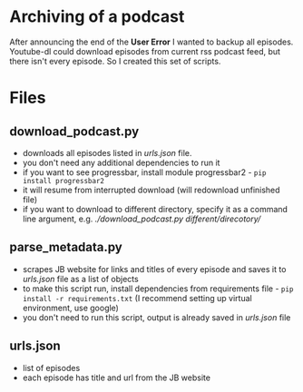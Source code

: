 # Archiving of a podcast

After announcing the end of the **User Error** I wanted to backup all episodes. Youtube-dl could download episodes from current rss podcast feed, but there isn't every episode. So I created this set of scripts.

# Files

## download_podcast.py

- downloads all episodes listed in *urls.json* file.
- you don't need any additional dependencies to run it
- if you want to see progressbar, install module progressbar2 - `pip install progressbar2`
- it will resume from interrupted download (will redownload unfinished file)
- if you want to download to different directory, specify it as a command line argument, e.g. *./download_podcast.py different/direcotory/*

## parse_metadata.py

- scrapes JB website for links and titles of every episode and saves it to *urls.json* file as a list of objects
- to make this script run, install dependencies from requirements file - `pip install -r requirements.txt` (I recommend setting up virtual environment, use google)
- you don't need to run this script, output is already saved in *urls.json* file

## urls.json

- list of episodes
- each episode has title and url from the JB website